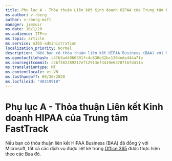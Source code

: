 ```yaml
---
title: Phụ lục A - Thỏa thuận Liên kết Kinh doanh HIPAA của Trung tâm FastTrack
ms.author: v-rberg
author: v-rberg-msft
manager: jimmuir
ms.date: 10/1/20
ms.audience: ITPro
ms.topic: article
ms.service: o365-administration
localization_priority: Normal
description: 'Nếu bạn có thỏa thuận liên kết HIPAA Business (BAA) với Microsoft for FastTrack Services, tất cả các dịch vụ được liệt kê trong lợi ích Trung tâm FastTrack cho Office 365 được bao gồm trong BAA, ngoại trừ:'
ms.openlocfilehash: c4fb3ad4966391fc4c830e32bc1304eda444a71e
ms.sourcegitcommit: c2bf382289217ef12913ef3419e6378716fd411a
ms.translationtype: MT
ms.contentlocale: vi-VN
ms.lasthandoff: 09/30/2020
ms.locfileid: "48319918"
---
```

# <a name="appendix-a---fasttrack-center-hipaa-business-associate-agreement"></a>Phụ lục A - Thỏa thuận Liên kết Kinh doanh HIPAA của Trung tâm FastTrack

Nếu bạn có thỏa thuận liên kết HIPAA Business (BAA) đã đồng ý với Microsoft, tất cả các dịch vụ được liệt kê trong [Office 365](products-and-capabilities.md#office-365) được thực hiện theo các Baa đó.


